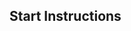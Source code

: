 
## Start Instructions
<!-- Run application with
shopify theme serve
-->

<!-- Rebuild Tailwind with 
npx tailwindcss -i ./src/tailwind.css -o ./assets/application.css --watch
-->